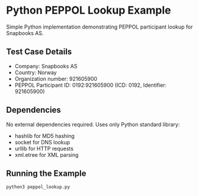 # Python PEPPOL Lookup Example

Simple Python implementation demonstrating PEPPOL participant lookup for Snapbooks AS.

## Test Case Details

- Company: Snapbooks AS
- Country: Norway
- Organization number: 921605900
- PEPPOL Participant ID: 0192:921605900 (ICD: 0192, Identifier: 921605900)

## Dependencies

No external dependencies required. Uses only Python standard library:
- hashlib for MD5 hashing
- socket for DNS lookup
- urllib for HTTP requests
- xml.etree for XML parsing

## Running the Example

```bash
python3 peppol_lookup.py
```
